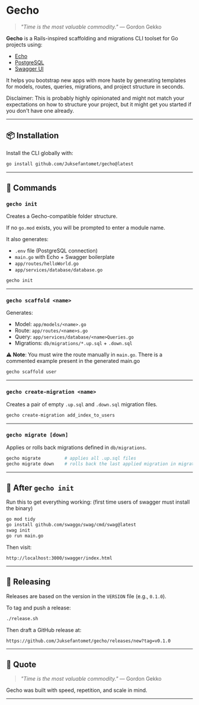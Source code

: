 # Gecho

> *"Time is the most valuable commodity."* — Gordon Gekko

**Gecho** is a Rails-inspired scaffolding and migrations CLI toolset for Go projects using:

- [Echo](https://echo.labstack.com/)
- [PostgreSQL](https://www.postgresql.org/)
- [Swagger UI](https://swagger.io/tools/swagger-ui/)


It helps you bootstrap new apps with more haste by generating templates for models, routes, queries, migrations, and project structure in seconds.

Disclaimer: This is probably highly opinionated and might not match your expectations on how to structure your project, but it might get you started if you don't have one already.

---

## 📦 Installation

Install the CLI globally with:

```bash
go install github.com/Juksefantomet/gecho@latest
```

---

## 🚀 Commands

### `gecho init`

Creates a Gecho-compatible folder structure.

If no `go.mod` exists, you will be prompted to enter a module name.

It also generates:
- `.env` file (PostgreSQL connection)
- `main.go` with Echo + Swagger boilerplate
- `app/routes/helloWorld.go`
- `app/services/database/database.go`

```bash
gecho init
```

---

### `gecho scaffold <name>`

Generates:
- Model: `app/models/<name>.go`
- Route: `app/routes/<name>s.go`
- Query: `app/services/database/<name>Queries.go`
- Migrations: `db/migrations/*.up.sql` + `.down.sql`

️⚠️ **Note**: You must wire the route manually in `main.go`. There is a commented example present in the generated main.go

```bash
gecho scaffold user
```

---

### `gecho create-migration <name>`

Creates a pair of empty `.up.sql` and `.down.sql` migration files.

```bash
gecho create-migration add_index_to_users
```

---

### `gecho migrate [down]`

Applies or rolls back migrations defined in `db/migrations`.

```bash
gecho migrate         # applies all .up.sql files
gecho migrate down    # rolls back the last applied migration in migrations table in the database
```

---

## 🧪 After `gecho init`

Run this to get everything working: (first time users of swagger must install the binary)

```bash
go mod tidy
go install github.com/swaggo/swag/cmd/swag@latest
swag init
go run main.go
```

Then visit:

```
http://localhost:3000/swagger/index.html
```

---

## 🔖 Releasing

Releases are based on the version in the `VERSION` file (e.g., `0.1.0`).

To tag and push a release:

```bash
./release.sh
```

Then draft a GitHub release at:

```
https://github.com/Juksefantomet/gecho/releases/new?tag=v0.1.0
```

---

## 💬 Quote

> *"Time is the most valuable commodity."* — Gordon Gekko

Gecho was built with speed, repetition, and scale in mind.

---
